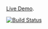 [Live Demo](http://my-dashboard-crypt.s3-website-us-east-1.amazonaws.com).

[![Build Status](https://travis-ci.com/icruzr93/crypt-dashboard.svg?branch=master)](https://travis-ci.com/icruzr93/crypt-dashboard)